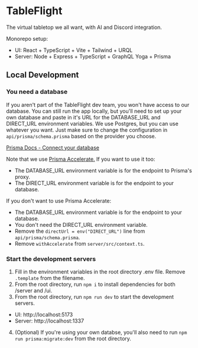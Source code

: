 # TableFlight

The virtual tabletop we all want, with AI and Discord integration.

Monorepo setup:
- UI: React + TypeScript + Vite + Tailwind + URQL
- Server: Node + Express + TypeScript + GraphQL Yoga + Prisma

## Local Development

### You need a database

If you aren't part of the TableFlight dev team, you won't have access to our database. You can still run the app locally, but you'll need to set up your own database and paste in it's URL for the DATABASE_URL and DIRECT_URL environment variables. We use Postgres, but you can use whatever you want. Just make sure to change the configuration in `api/prisma/schema.prisma` based on the provider you choose.

[Prisma Docs - Connect your database](https://www.prisma.io/docs/getting-started/setup-prisma/start-from-scratch/relational-databases/connect-your-database-typescript-postgresql)

Note that we use [Prisma Accelerate.](https://www.prisma.io/data-platform/accelerate) If you want to use it too:

- The DATABASE_URL environment variable is for the endpoint to Prisma's proxy.
- The DIRECT_URL environment variable is for the endpoint to your database.

If you don't want to use Prisma Accelerate:

- The DATABASE_URL environment variable is for the endpoint to your database.
- You don't need the DIRECT_URL environment variable.
- Remove the `directUrl = env("DIRECT_URL")` line from `api/prisma/schema.prisma`.
- Remove `withAccelerate` from `server/src/context.ts`.

### Start the development servers

1. Fill in the environment variables in the root directory .env file. Remove `.template` from the filename.
2. From the root directory, run `npm i` to install dependencies for both /server and /ui.
3. From the root directory, run `npm run dev` to start the development servers.
 - UI: http://localhost:5173
 - Server: http://localhost:1337
4. (Optional) If you're using your own databse, you'll also need to run `npm run prisma:migrate:dev` from the root directory.
